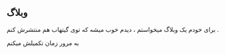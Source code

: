 ## وبلاگ

برای خودم یک وبلاگ میخواستم ، دیدم خوب میشه که توی گیتهاب هم منتشرش کنم .

به مرور زمان تکمیلش میکنم